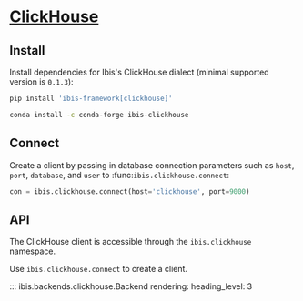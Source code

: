 # [ClickHouse](https://clickhouse.yandex/)

## Install

Install dependencies for Ibis's ClickHouse dialect (minimal supported version is `0.1.3`):

```sh
pip install 'ibis-framework[clickhouse]'
```

```sh
conda install -c conda-forge ibis-clickhouse
```

## Connect

Create a client by passing in database connection parameters such as `host`,
`port`, `database`, and `user` to :func:`ibis.clickhouse.connect`:

```python
con = ibis.clickhouse.connect(host='clickhouse', port=9000)
```

## API

The ClickHouse client is accessible through the `ibis.clickhouse` namespace.

Use `ibis.clickhouse.connect` to create a client.

<!-- prettier-ignore-start -->
::: ibis.backends.clickhouse.Backend
    rendering:
      heading_level: 3

<!-- prettier-ignore-end -->

